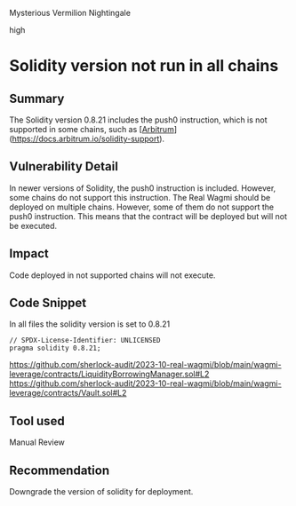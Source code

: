 Mysterious Vermilion Nightingale

high

# Solidity version not run in all chains
## Summary

The Solidity version 0.8.21 includes the push0 instruction, which is not supported in some chains, such as [[Arbitrum](https://docs.arbitrum.io/solidity-support)](https://docs.arbitrum.io/solidity-support).

## Vulnerability Detail

In newer versions of Solidity, the push0 instruction is included. However, some chains do not support this instruction. The Real Wagmi should be deployed on multiple chains. However, some of them do not support the push0 instruction. This means that the contract will be deployed but will not be executed.

## Impact

Code deployed in not supported chains will not execute.

## Code Snippet

In all files the solidity version is set to 0.8.21

```solidity
// SPDX-License-Identifier: UNLICENSED
pragma solidity 0.8.21;
```
https://github.com/sherlock-audit/2023-10-real-wagmi/blob/main/wagmi-leverage/contracts/LiquidityBorrowingManager.sol#L2
https://github.com/sherlock-audit/2023-10-real-wagmi/blob/main/wagmi-leverage/contracts/Vault.sol#L2

## Tool used

Manual Review

## Recommendation

Downgrade the version of solidity for deployment.